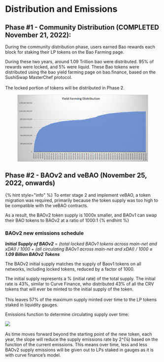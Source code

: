 # Distribution and Emissions

## Phase #1 - Community Distribution (COMPLETED November 21, 2022):

During the community distribution phase, users earned Bao rewards each block for staking their LP tokens on the Bao Farming page.

During these two years, around 1.09 Trillion bao were distributed. 95% of rewards were locked, and 5% were liquid. These Bao tokens were distributed using the bao yield farming page on bao.finance, based on the SushiSwap MasterChef protocol.\
\
The locked portion of tokens will be distributed in Phase 2.

<figure><img src="../.gitbook/assets/image.png" alt=""><figcaption></figcaption></figure>

## Phase #2 - BAOv2 and veBAO (November 25, 2022, onwards)

{% hint style="info" %}
To enter stage 2 and implement veBAO, a token migration was required, primarily because the token supply was too high to be compatible with the veBAO contracts.&#x20;

As a result, the BAOv2 token supply is 1000x smaller, and BAOv1 can swap their BAO tokens to BAOv2 at a ratio of 1000:1
{% endhint %}

### BAOv2 new emissions schedule

_**Initial Supply of BAOv2** = (total locked BAOv1 tokens across main-net and xDAI) / 1000 + (all circulating BAOv1 across main-net and xDAI) / 1000 **= 1.09 Billion BAOv2 Tokens**_

The BAOv2 initial supply matches the supply of Baov1 tokens on all networks, including locked tokens, reduced by a factor of 1000.&#x20;

The initial supply represents a % (initial rate) of the total supply. The initial rate is 43%, similar to Curve Finance, who distributed 43% of all the CRV tokens that will ever be minted to the initial supply of the token. \
\
This leaves 57% of the maximum supply minted over time to the LP tokens staked in liquidity gauges.

Emissions function to determine circulating supply over time:

![](https://global.discourse-cdn.com/standard10/uploads/bao/original/1X/fe714c6a9fce1f7d6570c01e568bf3d50e2716e9.png)

As time moves forward beyond the starting point of the new token, each year, the slope will reduce the supply emissions rate by 2^(¼) based on the function of the current emissions. This means over time, less and less BAOv2 supply emissions will be given out to LPs staked in gauges as it is with curve finance’s model.
